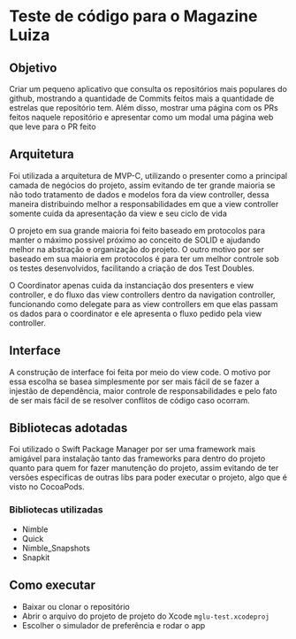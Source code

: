 # Teste de código para o Magazine Luiza
## Objetivo
Criar um pequeno aplicativo que consulta os repositórios mais populares do github, mostrando a quantidade de Commits feitos mais a quantidade de estrelas que repositório tem.
Além disso, mostrar uma página com os PRs feitos naquele repositório e apresentar como um modal uma página web que leve para o PR feito

## Arquitetura
Foi utilizada a arquitetura de MVP-C, utilizando o presenter como a principal camada de negócios do projeto, assim evitando de ter grande maioria se não todo tratamento de dados e modelos fora da view controller, dessa maneira distribuindo melhor a responsabilidades em que a view controller somente cuida da apresentação da view e seu ciclo de vida

O projeto em sua grande maioria foi feito baseado em protocolos para manter o máximo possivel próximo ao conceito de SOLID e ajudando melhor na abstração e organização do projeto. O outro motivo por ser baseado em sua maioria em protocolos é para ter um melhor controle sob os testes desenvolvidos, facilitando a criação de dos Test Doubles.

O Coordinator apenas cuida da instanciação dos presenters e view controller, e do fluxo das view controllers dentro da navigation controller, funcionando como delegate para as view controllers em que elas passam os dados para o coordinator e ele apresenta o fluxo pedido pela view controller.

## Interface
A construção de interface foi feita por meio do view code. O motivo por essa escolha se basea simplesmente por ser mais fácil de se fazer a injestão de dependência, maior controle de responsabilidades e pelo fato de ser mais fácil de se resolver conflitos de código caso ocorram.

## Bibliotecas adotadas
Foi utilizado o Swift Package Manager por ser uma framework mais amigável para instalação tanto das frameworks para dentro do projeto quanto para quem for fazer manutenção do projeto, assim evitando de ter versões especificas de outras libs para poder executar o projeto, algo que é visto no CocoaPods.

### Bibliotecas utilizadas
- Nimble
- Quick
- Nimble_Snapshots
- Snapkit

## Como executar
- Baixar ou clonar o repositório
- Abrir o arquivo do projeto de projeto do Xcode `mglu-test.xcodeproj`
- Escolher o simulador de preferência e rodar o app
